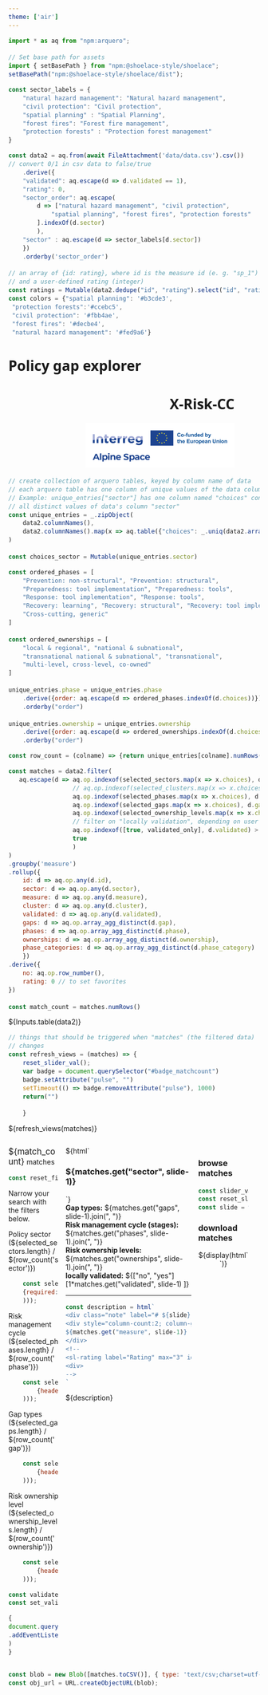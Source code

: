 ```yaml
---
theme: ['air']
---
```


<link rel="stylesheet" href="custom.css">
<link rel="stylesheet" href="assets/shoelace-light.css">

<script defer src="assets/fontawesome/fontawesome.js"></script>
<script defer src="assets/fontawesome/solid.js"></script>

```js   
import * as aq from "npm:arquero";

// Set base path for assets
import { setBasePath } from "npm:@shoelace-style/shoelace";
setBasePath("npm:@shoelace-style/shoelace/dist");

```

```js
const sector_labels = {
    "natural hazard management": "Natural hazard management",
    "civil protection": "Civil protection",
    "spatial planning" : "Spatial Planning",
    "forest fires": "Forest fire management", 
    "protection forests" : "Protection forest management"
}
```

```js
const data2 = aq.from(await FileAttachment('data/data.csv').csv())
// convert 0/1 in csv data to false/true
    .derive({
    "validated": aq.escape(d => d.validated == 1),
    "rating": 0,    
    "sector_order": aq.escape(
        d => ["natural hazard management", "civil protection",
            "spatial planning", "forest fires", "protection forests"
        ].indexOf(d.sector)
        ),
    "sector" : aq.escape(d => sector_labels[d.sector])
    })
    .orderby('sector_order')

// an array of {id: rating}, where id is the measure id (e. g. "sp_1")
// and a user-defined rating (integer)
const ratings = Mutable(data2.dedupe("id", "rating").select("id", "rating").objects())
const colors = {"spatial planning": '#b3cde3',
 "protection forests":'#ccebc5',
 "civil protection": '#fbb4ae',
 "forest fires": '#decbe4',
 "natural hazard management": '#fed9a6'}
```


<div class="grid grid-cols-4" style="width:90%; font-family:sans; align-items:start">
  <div class="grid-colspan-2"><h1>Policy gap explorer</h1></div>
  <div style="text-align:right"><h1 style="align:middle">X-Risk-CC</h1></div>
  <div style="text-align:right"><img src="assets/ASP_21-27_Logo-Standard.png" width="300"></div>
</div>


```js
// create collection of arquero tables, keyed by column name of data
// each arquero table has one column of unique values of the data column
// Example: unique_entries["sector"] has one column named "choices" containing
// all distinct values of data's column "sector"
const unique_entries = _.zipObject(
    data2.columnNames(),
    data2.columnNames().map(x => aq.table({"choices": _.uniq(data2.array(x))}))
)

const choices_sector = Mutable(unique_entries.sector)
```

```js
const ordered_phases = [
    "Prevention: non-structural", "Prevention: structural",
	"Preparedness: tool implementation", "Preparedness: tools",
	"Response: tool implementation", "Response: tools",
	"Recovery: learning", "Recovery: structural", "Recovery: tool implementation",
    "Cross-cutting, generic"
]

const ordered_ownerships = [
    "local & regional", "national & subnational",
    "transnational national & subnational", "transnational", 
    "multi-level, cross-level, co-owned"    
]

unique_entries.phase = unique_entries.phase
    .derive({order: aq.escape(d => ordered_phases.indexOf(d.choices))})
    .orderby("order")

unique_entries.ownership = unique_entries.ownership
    .derive({order: aq.escape(d => ordered_ownerships.indexOf(d.choices))})
    .orderby("order")

```

```js
const row_count = (colname) => {return unique_entries[colname].numRows()}
```

```js
const matches = data2.filter(
   aq.escape(d => aq.op.indexof(selected_sectors.map(x => x.choices), d.sector) > -1 &
                  // aq.op.indexof(selected_clusters.map(x => x.choices), d.cluster) > -1 &
                  aq.op.indexof(selected_phases.map(x => x.choices), d.phase) > -1 &
                  aq.op.indexof(selected_gaps.map(x => x.choices), d.gap) > -1 &
                  aq.op.indexof(selected_ownership_levels.map(x => x.choices), d.ownership) > -1 &
                  // filter on "locally validation", depending on user's choice (switch)
                  aq.op.indexof([true, validated_only], d.validated) > -1 &
                  true
                  )
)
.groupby('measure')
.rollup({
    id: d => aq.op.any(d.id),
    sector: d => aq.op.any(d.sector),
    measure: d => aq.op.any(d.measure),
    cluster: d => aq.op.any(d.cluster),
    validated: d => aq.op.any(d.validated),
    gaps: d => aq.op.array_agg_distinct(d.gap),
    phases: d => aq.op.array_agg_distinct(d.phase),
    ownerships: d => aq.op.array_agg_distinct(d.ownership),
    phase_categories: d => aq.op.array_agg_distinct(d.phase_category)
    })
.derive({
    no: aq.op.row_number(),
    rating: 0 // to set favorites
})

const match_count = matches.numRows()

```

${Inputs.table(data2)}


```js
// things that should be triggered when "matches" (the filtered data)
// changes
const refresh_views = (matches) => {
    reset_slider_val(); 
    var badge = document.querySelector("#badge_matchcount")
    badge.setAttribute("pulse", "")
    setTimeout(() => badge.removeAttribute("pulse"), 1000)    
    return("")
    
    }
```

<!-- doesn't display anything but listens to changes in "matches": -->
<span>${refresh_views(matches)}</span>


<div style="display:grid;
    grid-template-columns: 20% 50% 20%;
    gap:1em;">
    <div><!-- first row, left column --></div>
    <!-- center column: -->
    <div>
</div>

<div></div><!-- first row, right column -->

<!-- second row, left column: -->



<div>
<sl-badge id="badge_matchcount" variant="success" pill style="font-size:larger">
${match_count}</sl-badge> matches

<div class="card">


```js
const reset_filters = view(Inputs.button(html`<span class="fas fa-slash" data-fa-mask="fas fa-filter" data-fa-transform="up-2.5"></span> clear filters`))
```
Narrow your search with the filters below.

<sl-details>
    <div slot="summary">Policy sector (${selected_sectors.length} / ${row_count('sector')})</div>
    

```js
    const selected_sectors = (reset_filters, view(Inputs.table(unique_entries.sector, 
    {required: true, header: {choices: "Policy sector"}}
    ))); 
```  

</sl-details>
<sl-details>
    <div slot="summary">Risk management cycle (${selected_phases.length} / ${row_count('phase')})</div>
        <div class="grid-cols-2">

```js
    const selected_phases = (reset_filters, view(Inputs.table(unique_entries.phase,
        {header: {choices: "Risk management cycle"}, columns: ["choices"]}
    )));  
```

</div>
</sl-details>
<sl-details>
    <div slot="summary">Gap types (${selected_gaps.length} / ${row_count('gap')})</div>   

```js
    const selected_gaps = (reset_filters, view(Inputs.table(unique_entries.gap,
        {header: {choices: "Gap types"}}
    )));
```
</sl-details>


<sl-details>
    <div slot="summary">Risk ownership level
     (${selected_ownership_levels.length} / ${row_count('ownership')})
     </div>   

```js
    const selected_ownership_levels = (reset_filters, view(Inputs.table(unique_entries.ownership,
        {header: {choices: "Risk ownership level"}, columns:["choices"]}
    ))); 
```
</sl-details>


<sl-switch help-text="locally validated measures only" id="switch_validation"></sl-switch>
</div> <!-- end of left filter card -->


```js
const validated_only = Mutable(false)
const set_validated_only = (x) => {validated_only.value = x;}
```

```js
{
document.querySelector("#switch_validation")
.addEventListener("sl-change", e => {set_validated_only(e.target.checked); return ("")}
)
}
```

</div>
  <!-- center column -->

  <div>
        <div class="grid grid-cols-2">
            ${html`<div >
            <h3><tag style="background-color: ${colors[matches.get('sector', slide-1)]} !important">${matches.get("sector", slide-1)}</tag></h3>
            </div>
            `}
            <!-- <div class="brief">
                <dl>    
                    <dt>gaps:</dt><dd>${matches.get("gaps", slide)}</dd>
                    <dt>phases:</dt><dd>${matches.get("phases", slide).join(", ")}</dd>
                    <dt>phase categories:</dt><dd>${matches.get("phase_categories", slide).join(",  ")}</dd>
                    <dt>locally validated:</dt><dd>${["no", "yes"][Boolean(matches.get("validated", slide))]}</dd>    
                </dl>  
            </div> -->
        </div>
        <div class="grid grid-cols-4 brief">        
        <div><strong>Gap types:</strong> ${matches.get("gaps", slide-1).join(", ")}</div>
        <div><strong>Risk management cycle (stages):</strong> ${matches.get("phases", slide-1).join(", ")}</div>
        <div><strong>Risk ownership levels:</strong> ${matches.get("ownerships", slide-1).join(", ")}</div>
        <div><strong>locally validated:</strong> ${["no", "yes"][1*matches.get("validated", slide-1)    ]}</div>
        </div>
    <hr/>

```js
const description = html`
<div class="note" label="# ${slide}">
<div style="column-count:2; column-gap: 5rem">
${matches.get("measure", slide-1)}
</div>
<!--
<sl-rating label="Rating" max="3" id="rate_${matches.get("id", slide-1)}"></sl-rating>
<div>
-->
`
```

${description}
</div>
<!-- right column -->
<div>
    <div class="card">
    <h3>browse matches</h3>

```js
const slider_val = Mutable(1)
const reset_slider_val = () => slider_val.value = 1
const slide = view(Inputs.range([1, match_count], {value: slider_val.value, step: 1}))
```


</div>
    <div class="card">
        <h3>download matches</h3>
        <div style="text-align:center">
            ${display(html`<sl-button aria-label="download suggestions" size="large" href="${obj_url}" download="result" circle><i class="fa fa-download"></i></sl-button>`)}
        </div>
    </div>
</div>

</div>




<div class="grid grid-cols-1">

</div>



```js
const blob = new Blob([matches.toCSV()], { type: 'text/csv;charset=utf-8,' });
const obj_url = URL.createObjectURL(blob);
```

